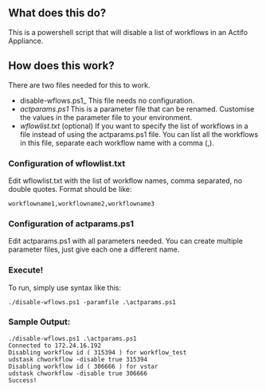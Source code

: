 
## What does this do?

This is a powershell script that will disable a list of workflows in an Actifo Appliance.

## How does this work?

There are two files needed for this to work.
* disable-wflows.ps1_  This file needs no configuration.  
* _actparams.ps1_  This is a parameter file that can be renamed.  Customise the values in the parameter file to your environment.
* _wflowlist.txt_ (optional) If you want to specify the list of workflows in a file instead of using the actparams.ps1 file.  You can list all the workflows in this file, separate each workflow name with a comma (,).

### Configuration of wflowlist.txt
Edit wflowlist.txt with the list of workflow names, comma separated, no double quotes.  Format should be like:
```
workflowname1,workflowname2,workflowname3
```

### Configuration of actparams.ps1
Edit actparams.ps1 with all parameters needed.  You can create multiple parameter files, just give each one a different name.

### Execute!
To run, simply use syntax like this:
```
./disable-wflows.ps1 -paramfile .\actparams.ps1
```

### Sample Output:
```
./disable-wflows.ps1 .\actparams.ps1                                                                                                                 
Connected to 172.24.16.192
Disabling workflow id ( 315394 ) for workflow_test
udstask chworkflow -disable true 315394
Disabling workflow id ( 306666 ) for vstar
udstask chworkflow -disable true 306666
Success!
```
